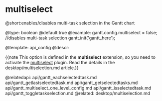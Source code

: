 multiselect
=============
@short:enables/disables multi-task selection in the Gantt chart
	

@type: boolean
@default:true
@example:
gantt.config.multiselect = false; //disables multi-task selection
gantt.init('gantt_here');

@template:	api_config
@descr:

{{note This option is defined in the **multiselect** extension, so you need to activate the [multiselect](desktop/extensions_list.md#multitaskselection) plugin. Read the details in the desktop/multiselection.md article.}}



@relatedapi:
	api/gantt_eachselectedtask.md
    api/gantt_getlastselectedtask.md
    api/gantt_getselectedtasks.md
    api/gantt_multiselect_one_level_config.md
    api/gantt_isselectedtask.md
    api/gantt_toggletaskselection.md
@related:
	desktop/multiselection.md